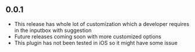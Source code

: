 ## 0.0.1

* This release has whole lot of customization which a developer requires in the inputbox with suggestion
* Future releases coming soon with more customized options
* This plugin has not been tested in iOS so it might have some issue